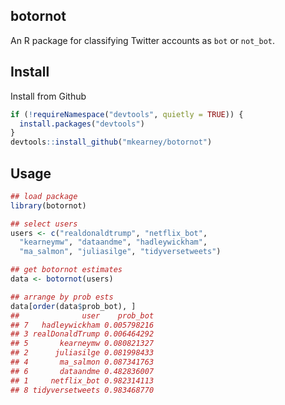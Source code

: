 
botornot
--------

An R package for classifying Twitter accounts as `bot` or `not_bot`.

Install
-------

Install from Github

``` r
if (!requireNamespace("devtools", quietly = TRUE)) {
  install.packages("devtools")
}
devtools::install_github("mkearney/botornot")
```

Usage
-----

``` r
## load package
library(botornot)

## select users
users <- c("realdonaldtrump", "netflix_bot",
  "kearneymw", "dataandme", "hadleywickham",
  "ma_salmon", "juliasilge", "tidyversetweets")

## get botornot estimates
data <- botornot(users)

## arrange by prob ests
data[order(data$prob_bot), ]
##              user    prob_bot
## 7   hadleywickham 0.005798216
## 3 realDonaldTrump 0.006464292
## 5       kearneymw 0.080821327
## 2      juliasilge 0.081998433
## 4       ma_salmon 0.087341763
## 6       dataandme 0.482836007
## 1     netflix_bot 0.982314113
## 8 tidyversetweets 0.983468770
```
